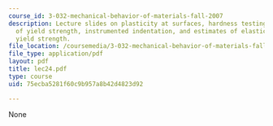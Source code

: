 ```yaml
---
course_id: 3-032-mechanical-behavior-of-materials-fall-2007
description: Lecture slides on plasticity at surfaces, hardness testing, estimates
  of yield strength, instrumented indentation, and estimates of elastic modulus and
  yield strength.
file_location: /coursemedia/3-032-mechanical-behavior-of-materials-fall-2007/75ecba5281f60c9b957a8b42d4823d92_lec24.pdf
file_type: application/pdf
layout: pdf
title: lec24.pdf
type: course
uid: 75ecba5281f60c9b957a8b42d4823d92

---
```

None